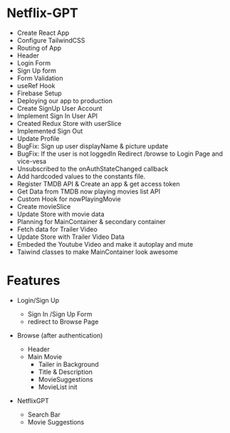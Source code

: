 # Netflix-GPT

- Create React App
- Configure TailwindCSS
- Routing of App
- Header
- Login Form
- Sign Up form
- Form Validation
- useRef Hook
- Firebase Setup
- Deploying our app to production
- Create SignUp User Account
- Implement Sign In User API
- Created Redux Store with userSlice
- Implemented Sign Out
- Update Profile
- BugFix: Sign up user displayName & picture update
- BugFix: If the user is not loggedIn Redirect /browse to Login Page and vice-vesa
- Unsubscribed to the onAuthStateChanged callback
- Add hardcoded values to the constants file.
- Register TMDB API & Create an app & get access token
- Get Data from TMDB now playing movies list API
- Custom Hook for nowPlayingMovie
- Create movieSlice
- Update Store with movie data
- Planning for MainContainer & secondary container
- Fetch data for Trailer Video 
- Update Store with Trailer Video Data 
- Embeded the Youtube Video and make it autoplay and mute
- Taiwind classes to make MainContainer look awesome

# Features

- Login/Sign Up
  - Sign In /Sign Up Form
  - redirect to Browse Page

- Browse (after authentication)
  - Header
  - Main Movie
    - Tailer in Background
    - Title & Description
    - MovieSuggestions
    - MovieList init

- NetflixGPT
  - Search Bar
  - Movie Suggestions

